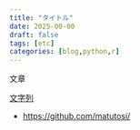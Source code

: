 ```yaml
---
title: "タイトル"
date: 2025-00-00
draft: false
tags: [etc]
categories: [blog,python,r]
---
```


文章


[文字列]( https://www )

- https://github.com/matutosi/    

